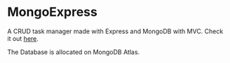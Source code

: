 # MongoExpress

A CRUD task manager made with Express and MongoDB with MVC. Check it out [here](https://mongo-express-mh35j9zy0-luca-javier.vercel.app).

The Database is allocated on MongoDB Atlas.

#
